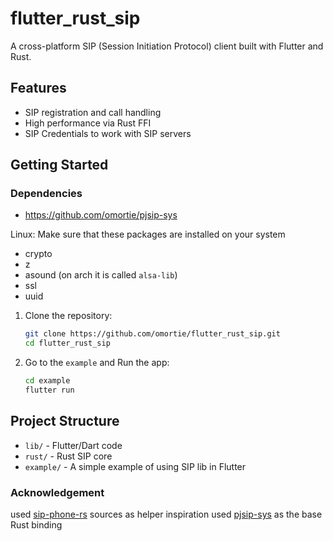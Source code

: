 # flutter_rust_sip

A cross-platform SIP (Session Initiation Protocol) client built with Flutter and Rust.

## Features

- SIP registration and call handling
- High performance via Rust FFI
- SIP Credentials to work with SIP servers

## Getting Started

### Dependencies
- https://github.com/omortie/pjsip-sys

Linux: Make sure that these packages are installed on your system

- crypto
- z
- asound (on arch it is called `alsa-lib`)
- ssl
- uuid

1. Clone the repository:
    ```sh
    git clone https://github.com/omortie/flutter_rust_sip.git
    cd flutter_rust_sip
    ```

2. Go to the `example` and Run the app:
    ```sh
    cd example
    flutter run
    ```

## Project Structure

- `lib/` - Flutter/Dart code
- `rust/` - Rust SIP core
- `example/` - A simple example of using SIP lib in Flutter

### Acknowledgement
used [sip-phone-rs](https://github.com/Charles-Schleich/sip-phone-rs) sources as helper inspiration
used [pjsip-sys](https://github.com/omortie/pjsip-sys) as the base Rust binding
